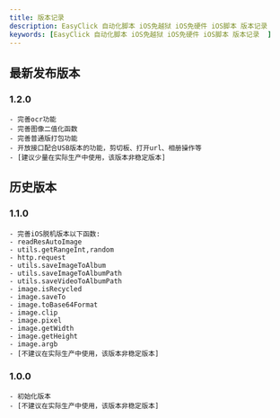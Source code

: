 ```yaml
---
title: 版本记录
description: EasyClick 自动化脚本 iOS免越狱 iOS免硬件 iOS脚本 版本记录
keywords: [EasyClick 自动化脚本 iOS免越狱 iOS免硬件 iOS脚本 版本记录  ]
---
```


## 最新发布版本

### 1.2.0
```text
- 完善ocr功能
- 完善图像二值化函数
- 完善普通版打包功能
- 开放接口配合USB版本的功能，剪切板、打开url、相册操作等
- [建议少量在实际生产中使用，该版本非稳定版本]
```


## 历史版本
### 1.1.0

```text
- 完善iOS脱机版本以下函数:
- readResAutoImage
- utils.getRangeInt,random
- http.request
- utils.saveImageToAlbum
- utils.saveImageToAlbumPath
- utils.saveVideoToAlbumPath
- image.isRecycled
- image.saveTo
- image.toBase64Format
- image.clip
- image.pixel
- image.getWidth
- image.getHeight
- image.argb
- [不建议在实际生产中使用，该版本非稳定版本]
```


### 1.0.0

```text
- 初始化版本
- [不建议在实际生产中使用，该版本非稳定版本]
```


